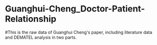 # Guanghui-Cheng_Doctor-Patient-Relationship
#This is the raw data of Guanghui Cheng's paper, including literature data and DEMATEL analysis in two parts.
